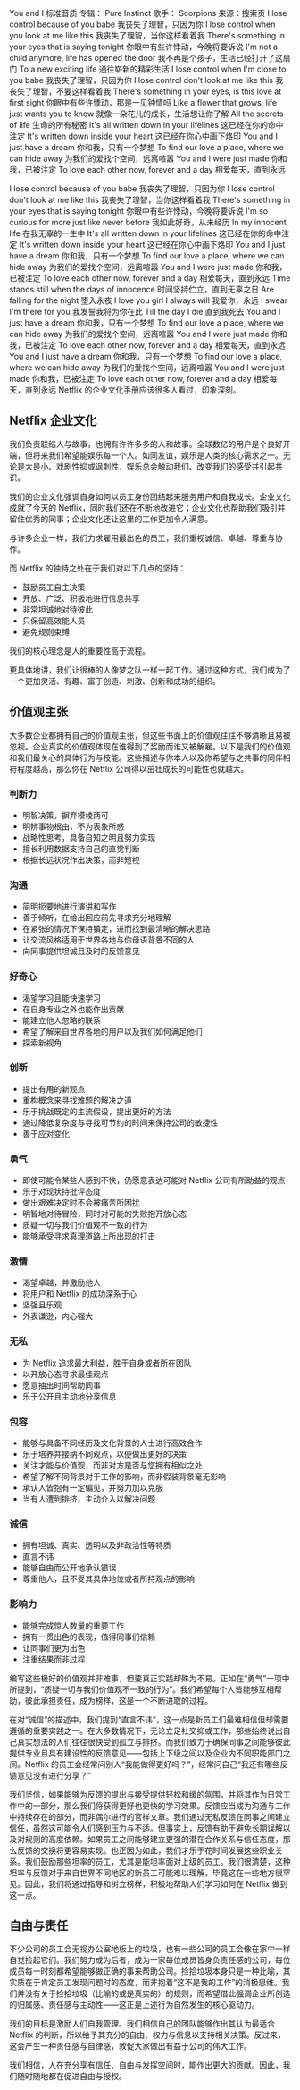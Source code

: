 You and I 标准音质
专辑： Pure Instinct
歌手：
Scorpions
来源：搜索页
I lose control because of you babe
我丧失了理智，只因为你
I lose control when you look at me like this
我丧失了理智，当你这样看着我
There's something in your eyes that is saying tonight
你眼中有些许悸动，今晚将要诉说
I'm not a child anymore, life has opened the door
我不再是个孩子，生活已经打开了这扇门
To a new exciting life
通往崭新的精彩生活
I lose control when I'm close to you babe
我丧失了理智，只因为你
I lose control don't look at me like this
我丧失了理智，不要这样看着我
There's something in your eyes, is this love at first sight
你眼中有些许悸动，那是一见钟情吗
Like a flower that grows, life just wants you to know
就像一朵花儿的成长，生活想让你了解
All the secrets of life
生命的所有秘密
It's all written down in your lifelines
这已经在你的命中注定
It's written down inside your heart
这已经在你心中画下烙印
You and I just have a dream
你和我，只有一个梦想
To find our love a place, where we can hide away
为我们的爱找个空间，远离喧嚣
You and I were just made
你和我，已被注定
To love each other now, forever and a day
相爱每天，直到永远


I lose control because of you babe
我丧失了理智，只因为你
I lose control don't look at me like this
我丧失了理智，当你这样看着我
There's something in your eyes that is saying tonight
你眼中有些许悸动，今晚将要诉说
I'm so curious for more just like never before
我如此好奇，从未经历
In my innocent life
在我无辜的一生中
It's all written down in your lifelines
这已经在你的命中注定
It's written down inside your heart
这已经在你心中画下烙印
You and I just have a dream
你和我，只有一个梦想
To find our love a place, where we can hide away
为我们的爱找个空间，远离喧嚣
You and I were just made
你和我，已被注定
To love each other now, forever and a day
相爱每天，直到永远
Time stands still when the days of innocence
时间坚持伫立，直到无辜之日
Are falling for the night
堕入永夜
I love you girl I always will
我爱你，永远
I swear I'm there for you
我发誓我将为你在此
Till the day I die
直到我死去
You and I just have a dream
你和我，只有一个梦想
To find our love a place, where we can hide away
为我们的爱找个空间，远离喧嚣
You and I were just made
你和我，已被注定
To love each other now, forever and a day
相爱每天，直到永远
You and I just have a dream
你和我，只有一个梦想
To find our love a place, where we can hide away
为我们的爱找个空间，远离喧嚣
You and I were just made
你和我，已被注定
To love each other now, forever and a day
相爱每天，直到永远
Netflix 的企业文化手册应该很多人看过，印象深刻。

## Netflix 企业文化

我们负责联结人与故事，也拥有许许多多的人和故事。全球数亿的用户是个良好开端，但将来我们希望能娱乐每一个人。如同友谊，娱乐是人类的核心需求之一。无论是大是小、戏剧性抑或讽刺性，娱乐总会触动我们、改变我们的感受并引起共识。

我们的企业文化强调自身如何以员工身份团结起来服务用户和自我成长。企业文化成就了今天的 Netflix，同时我们还在不断地改进它；企业文化也帮助我们吸引并留住优秀的同事；企业文化还让这里的工作更加令人满意。

与许多企业一样，我们力求雇用最出色的员工，我们重视诚信、卓越、尊重与协作。

而 Netflix 的独特之处在于我们对以下几点的坚持：

- 鼓励员工自主决策
- 开放、广泛、积极地进行信息共享
- 非常坦诚地对待彼此
- 只保留高效能人员
- 避免规则束缚

我们的核心理念是人的重要性高于流程。

更具体地讲，我们让很棒的人像梦之队一样一起工作。通过这种方式，我们成为了一个更加灵活、有趣、富于创造、刺激、创新和成功的组织。

## 价值观主张

大多数企业都拥有自己的价值观主张，但这些书面上的价值观往往不够清晰且易被忽视。企业真实的价值观体现在谁得到了奖励而谁又被解雇。以下是我们的价值观和我们最关心的具体行为与技能。这些描述与你本人以及你希望与之共事的同伴相符程度越高，那么你在 Netflix 公司得以茁壮成长的可能性也就越大。

### 判断力

- 明智决策，摒弃模棱两可
- 明辨事物根由，不为表象所惑
- 战略性思考，具备自知之明且努力实现
- 擅长利用数据支持自己的直觉判断
- 根据长远状况作出决策，而非短视

### 沟通

- 简明扼要地进行演讲和写作
- 善于倾听，在给出回应前先寻求充分地理解
- 在紧张的情况下保持镇定，进而找到最清晰的解决思路
- 让交流风格适用于世界各地与你母语背景不同的人
- 向同事提供坦诚且及时的反馈意见

### 好奇心

- 渴望学习且能快速学习
- 在自身专业之外也能作出贡献
- 能建立他人忽略的联系
- 希望了解来自世界各地的用户以及我们如何满足他们
- 探索新视角

### 创新

- 提出有用的新观点
- 重构概念来寻找难题的解决之道
- 乐于挑战既定的主流假设，提出更好的方法
- 通过降低复杂度与寻找可节约的时间来保持公司的敏捷性
- 善于应对变化

### 勇气

- 即使可能令某些人感到不快，仍愿意表达可能对 Netflix 公司有所助益的观点
- 乐于对现状持批评态度
- 做出艰难决定时不会被痛苦所困扰
- 明智地对待冒险，同时对可能的失败抱开放心态
- 质疑一切与我们价值观不一致的行为
- 能够承受寻求真理道路上所出现的打击

### 激情

- 渴望卓越，并激励他人
- 将用户和 Netflix 的成功深系于心
- 坚强且乐观
- 外表谦逊，内心强大

### 无私

- 为 Netflix 追求最大利益，胜于自身或者所在团队
- 以开放心态寻求最佳观点
- 愿意抽出时间帮助同事
- 乐于公开且主动地分享信息

### 包容

- 能够与具备不同经历及文化背景的人士进行高效合作
- 乐于培养并接纳不同观点，以便做出更好的决策
- 关注才能与价值观，而非对方是否与您拥有相似之处
- 希望了解不同背景对于工作的影响，而非假装背景毫无影响
- 承认人皆抱有一定偏见，并努力加以克服
- 当有人遭到排挤，主动介入以解决问题

### 诚信

- 拥有坦诚、真实、透明以及非政治性等特质
- 直言不讳
- 能够自由而公开地承认错误
- 尊重他人，且不受其具体地位或者所持观点的影响

### 影响力

- 能够完成惊人数量的重要工作
- 拥有一贯出色的表现，值得同事们信赖
- 让同事们更为出色
- 注重结果而非过程

编写这些极好的价值观并非难事，但要真正实践却殊为不易。正如在“勇气”一项中所提到，“质疑一切与我们价值观不一致的行为”。我们希望每个人皆能够互相帮助，彼此承担责任，成为榜样，这是一个不断进取的过程。

在对“诚信”的描述中，我们提到“直言不讳”，这一点是新员工们最难相信但却需要遵循的重要实践之一。在大多数情况下，无论立足社交抑或工作，那些始终说出自己真实想法的人们往往很快受到孤立与排挤。而我们致力于确保同事之间能够彼此提供专业且具有建设性的反馈意见——包括上下级之间以及企业内不同职能部门之间。Netflix 的员工会经常问别人“我能做得更好吗？”，经常问自己“我还有哪些反馈意见没有进行分享？”

我们坚信，如果能够为反馈的提出与接受提供轻松和缓的氛围，并将其作为日常工作中的一部分，那么我们将获得更好也更快的学习效果。反馈应当成为沟通与工作中持续存在的部分，而非偶尔进行的官样文章。我们通过无私反馈在同事之间建立信任，虽然这可能令人们感到压力与不适。但事实上，反馈有助于避免长期误解以及对规则的高度依赖。如果员工之间能够建立更强的潜在合作关系与信任态度，那么反馈的交换将更容易实现。也正因为如此，我们才乐于花时间发展这些职业关系。我们鼓励那些坦率的员工，尤其是能坦率面对上级的员工。我们很清楚，这种坦率与反馈对于来自世界不同地区的新员工可能难以理解，毕竟这在一些地方很罕见。因此，我们将通过指导和树立榜样，积极地帮助人们学习如何在 Netflix 做到这一点。

## 自由与责任

不少公司的员工会无视办公室地板上的垃圾，也有一些公司的员工会像在家中一样自觉捡起它们。我们努力成为后者，成为一家每位成员皆身负责任感的公司，每位成员每一时刻都希望能够做正确的事来帮助公司。捡拾垃圾本身只是一种比喻，其实质在于肯定员工发现问题时的态度，而非抱着“这不是我的工作”的消极思维。我们并没有关于捡拾垃圾（比喻的或是真实的）的规则，而希望借此强调企业所创造的归属感、责任感与主动性——这正是上述行为自然发生的核心驱动力。

我们的目标是激励人们自我管理。我们相信自己的团队能够作出其认为最适合 Netflix 的判断，所以给予其充分的自由、权力与信息以支持相关决策。反过来，这会产生一种责任感与自律感，敦促大家做出有益于公司的伟大工作。

我们相信，人在充分享有信任、自由与发挥空间时，能作出更大的贡献。因此，我们随时随地都在促进自由与授权。
